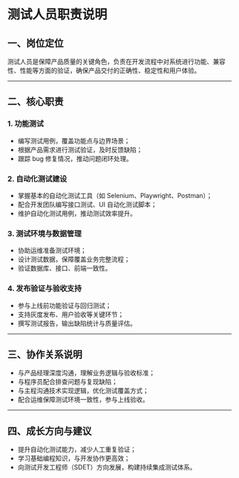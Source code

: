 


# 测试人员职责说明

## 一、岗位定位

测试人员是保障产品质量的关键角色，负责在开发流程中对系统进行功能、兼容性、性能等方面的验证，确保产品交付的正确性、稳定性和用户体验。

---

## 二、核心职责

### 1. 功能测试
- 编写测试用例，覆盖功能点与边界场景；
- 根据产品需求进行测试验证，及时反馈缺陷；
- 跟踪 bug 修复情况，推动问题闭环处理。

### 2. 自动化测试建设
- 掌握基本的自动化测试工具（如 Selenium、Playwright、Postman）；
- 配合开发团队编写接口测试、UI 自动化测试脚本；
- 维护自动化测试用例，推动测试效率提升。

### 3. 测试环境与数据管理
- 协助运维准备测试环境；
- 设计测试数据，保障覆盖业务完整流程；
- 验证数据库、接口、前端一致性。

### 4. 发布验证与验收支持
- 参与上线前功能验证与回归测试；
- 支持灰度发布、用户验收等关键环节；
- 撰写测试报告，输出缺陷统计与质量评估。

---

## 三、协作关系说明

- 与产品经理深度沟通，理解业务逻辑与验收标准；
- 与程序员配合排查问题与复现缺陷；
- 与主程沟通技术实现逻辑，优化测试覆盖方式；
- 配合运维保障测试环境一致性，参与上线验收。

---

## 四、成长方向与建议

- 提升自动化测试能力，减少人工重复验证；
- 学习基础编程知识，与开发协作更高效；
- 向测试开发工程师（SDET）方向发展，构建持续集成测试体系。

